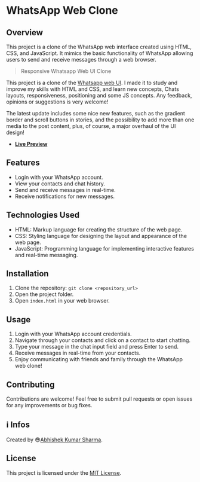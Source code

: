 # WhatsApp Web Clone

## Overview
This project is a clone of the WhatsApp web interface created using HTML, CSS, and JavaScript. It mimics the basic functionality of WhatsApp allowing users to send and receive messages through a web browser.


> Responsive Whatsapp Web UI Clone

This project is a clone of the [Whatsapp web UI](https://web.whatsapp.com/login). I made it to study and improve my skills with HTML and CSS, and learn new concepts, Chats layouts, responsiveness, positioning and some JS concepts. Any feedback, opinions or suggestions is very welcome!

The latest update includes some nice new features, such as the gradient border and scroll buttons in stories, and the possibility to add more than one media to the post content, plus, of course, a major overhaul of the UI design!

- **[Live Preview](https://bit.ly/Insta-Clone_Abhishek001)**


## Features
- Login with your WhatsApp account.
- View your contacts and chat history.
- Send and receive messages in real-time.
- Receive notifications for new messages.

## Technologies Used
- HTML: Markup language for creating the structure of the web page.
- CSS: Styling language for designing the layout and appearance of the web page.
- JavaScript: Programming language for implementing interactive features and real-time messaging.

## Installation
1. Clone the repository: `git clone <repository_url>`
2. Open the project folder.
3. Open `index.html` in your web browser.

## Usage 
1. Login with your WhatsApp account credentials.
2. Navigate through your contacts and click on a contact to start chatting.
3. Type your message in the chat input field and press Enter to send.
4. Receive messages in real-time from your contacts.
5. Enjoy communicating with friends and family through the WhatsApp web clone!

## Contributing
Contributions are welcome! Feel free to submit pull requests or open issues for any improvements or bug fixes.

## ℹ Infos

Created by 😎[Abhishek Kumar Sharma](https://www.linkedin.com/in/abhishek-kumar-sharma-3b2bb0213).


## License
This project is licensed under the [MIT License](LICENSE).
